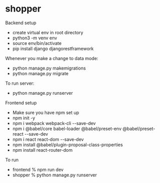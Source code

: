 # shopper
Backend setup
- create virtual env in root directory
- python3 -m venv env
- source env/bin/activate
- pip install django djangorestframework


Whenever you make a change to data mode:
- python manage.py makemigrations
- python manage.py migrate  

To run server:
- python manage.py runserver 

Frontend setup 
- Make sure you have npm set up 
- npm init -y 
- npm i webpack webpack-cli --save-dev
- npm i @babel/core babel-loader @babel/preset-env @babel/preset-react --save-dev
- npm i react react-dom --save-dev
- npm install @babel/plugin-proposal-class-properties
- npm install react-router-dom

To run
- frontend % npm run dev
- shopper % python manage.py runserver



